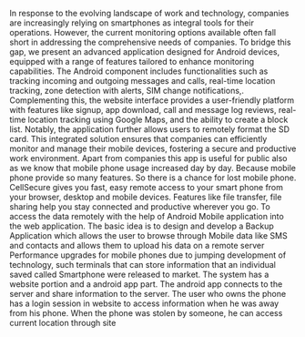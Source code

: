 In response to the evolving landscape of work and technology, companies are increasingly relying on smartphones as integral tools for their operations. However, the current monitoring options available often fall short
in addressing the comprehensive needs of companies. To bridge this gap, we present an advanced application
designed for Android devices, equipped with a range of features tailored to enhance monitoring capabilities.
The Android component includes functionalities such as tracking incoming and outgoing messages and calls,
real-time location tracking, zone detection with alerts, SIM change notifications,. Complementing this, the
website interface provides a user-friendly platform with features like signup, app download, call and message
log reviews, real-time location tracking using Google Maps, and the ability to create a block list. Notably,
the application further allows users to remotely format the SD card. This integrated solution ensures that
companies can efficiently monitor and manage their mobile devices, fostering a secure and productive work
environment.
Apart from companies this app is useful for public also as we know that mobile phone usage increased
day by day. Because mobile phone provide so many features. So there is a chance for lost mobile phone.
CellSecure gives you fast, easy remote access to your smart phone from your browser, desktop and mobile
devices. Features like file transfer, file sharing help you stay connected and productive wherever you go.
To access the data remotely with the help of Android Mobile application into the web application. The
basic idea is to design and develop a Backup Application which allows the user to browse through Mobile
data like SMS and contacts and allows them to upload his data on a remote server Performance upgrades for
mobile phones due to jumping development of technology, such terminals that can store information that an
individual saved called Smartphone were released to market.
The system has a website portion and a android app part. The android app connects to the server and share
information to the server. The user who owns the phone has a login session in website to access information
when he was away from his phone. When the phone was stolen by someone, he can access current location
through site
